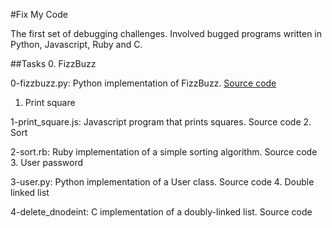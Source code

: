 #Fix My Code

The first set of debugging challenges. Involved bugged programs written in Python, Javascript, Ruby and C.

##Tasks
0. FizzBuzz

0-fizzbuzz.py: Python implementation of FizzBuzz.
[Source code](https://github.com/alx-tools/0x00-Fix_My_Code_Challenge/blob/master/0-fizzbuzz.py)
1. Print square

1-print_square.js: Javascript program that prints squares.
Source code
2. Sort

2-sort.rb: Ruby implementation of a simple sorting algorithm.
Source code
3. User password

3-user.py: Python implementation of a User class.
Source code
4. Double linked list

4-delete_dnodeint: C implementation of a doubly-linked list.
Source code
